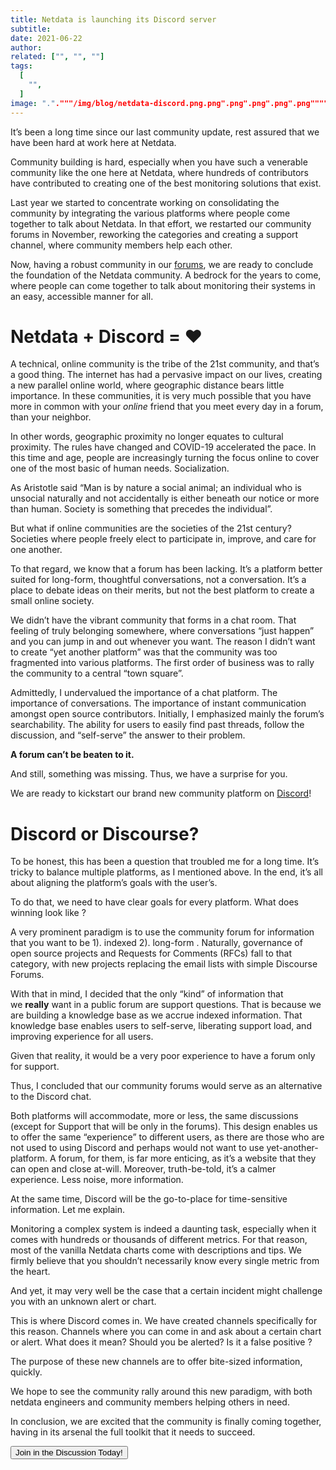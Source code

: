 ```yaml
---
title: Netdata is launching its Discord server
subtitle: 
date: 2021-06-22
author: 
related: ["", "", ""]
tags: 
  [
    "",
  ]
image: "."."""/img/blog/netdata-discord.png.png".png".png".png".png"""""
---
```

It’s been a long time since our last community update, rest assured that we have been hard at work here at Netdata.

Community building is hard, especially when you have such a venerable community like the one here at Netdata, where hundreds of contributors have contributed to creating one of the best monitoring solutions that exist.

Last year we started to concentrate working on consolidating the community by integrating the various platforms where people come together to talk about Netdata. In that effort, we restarted our community forums in November, reworking the categories and creating a support channel, where community members help each other.

Now, having a robust community in our <a href="https://community.netdata.cloud/">forums</a>, we are ready to conclude the foundation of the Netdata community. A bedrock for the years to come, where people can come together to talk about monitoring their systems in an easy, accessible manner for all.
<h1><strong>Netdata + Discord = ❤️</strong></h1>
A technical, online community is the tribe of the 21st community, and that’s a good thing. The internet has had a pervasive impact on our lives, creating a new parallel online world, where geographic distance bears little importance. In these communities, it is very much possible that you have more in common with your <i>online</i> friend that you meet every day in a forum, than your neighbor.

In other words, geographic proximity no longer equates to cultural proximity. The rules have changed and COVID-19 accelerated the pace. In this time and age, people are increasingly turning the focus online to cover one of the most basic of human needs. Socialization.

As Aristotle said “Man is by nature a social animal; an individual who is unsocial naturally and not accidentally is either beneath our notice or more than human. Society is something that precedes the individual”.

But what if online communities are the societies of the 21st century? Societies where people freely elect to participate in, improve, and care for one another.

To that regard, we know that a forum has been lacking. It’s a platform better suited for long-form, thoughtful conversations, not a conversation. It’s a place to debate ideas on their merits, but not the best platform to create a small online society.

We didn’t have the vibrant community that forms in a chat room. That feeling of truly belonging somewhere, where conversations “just happen” and you can jump in and out whenever you want. The reason I didn’t want to create “yet another platform” was that the community was too fragmented into various platforms. The first order of business was to rally the community to a central “town square”.

Admittedly, I undervalued the importance of a chat platform. The importance of conversations. The importance of instant communication amongst open source contributors. Initially, I emphasized mainly the forum’s searchability. The ability for users to easily find past threads, follow the discussion, and “self-serve” the answer to their problem.

<strong>A forum can’t be beaten to it. </strong>

And still, something was missing. Thus, we have a surprise for you.

We are ready to kickstart our brand new community platform on <a href="https://discord.gg/mPZ6WZKKG2">Discord</a>!
<h1>Discord or Discourse?</h1>
To be honest, this has been a question that troubled me for a long time. It’s tricky to balance multiple platforms, as I mentioned above. In the end, it’s all about aligning the platform’s goals with the user’s.

To do that, we need to have clear goals for every platform. What does winning look like ?

A very prominent paradigm is to use the community forum for information that you want to be 1). indexed 2). long-form . Naturally, governance of open source projects and Requests for Comments (RFCs) fall to that category, with new projects replacing the email lists with simple Discourse Forums.

With that in mind, I decided that the only “kind” of information that we <b>really</b> want in a public forum are support questions. That is because we are building a knowledge base as we accrue indexed information. That knowledge base enables users to self-serve, liberating support load, and improving experience for all users.

Given that reality, it would be a very poor experience to have a forum only for support.

Thus, I concluded that our community forums would serve as an alternative to the Discord chat.

Both platforms will accommodate, more or less, the same discussions (except for Support that will be only in the forums). This design enables us to offer the same “experience” to different users, as there are those who are not used to using Discord and perhaps would not want to use yet-another-platform. A forum, for them, is far more enticing, as it’s a website that they can open and close at-will. Moreover, truth-be-told, it’s a calmer experience. Less noise, more information.

At the same time, Discord will be the go-to-place for time-sensitive information. Let me explain.

Monitoring a complex system is indeed a daunting task, especially when it comes with hundreds or thousands of different metrics. For that reason, most of the vanilla Netdata charts come with descriptions and tips. We firmly believe that you shouldn’t necessarily know every single metric from the heart.

And yet, it may very well be the case that a certain incident might challenge you with an unknown alert or chart.

This is where Discord comes in. We have created channels specifically for this reason. Channels where you can come in and ask about a certain chart or alert. What does it mean? Should you be alerted? Is it a false positive ?

The purpose of these new channels are to offer bite-sized information, quickly.

We hope to see the community rally around this new paradigm, with both netdata engineers and community members helping others in need.

In conclusion, we are excited that the community is finally coming together, having in its arsenal the full toolkit that it needs to succeed.

<a href="https://discord.gg/mPZ6WZKKG2" target="_blank" rel="noopener"><button>Join in the Discussion Today!</button></a>
